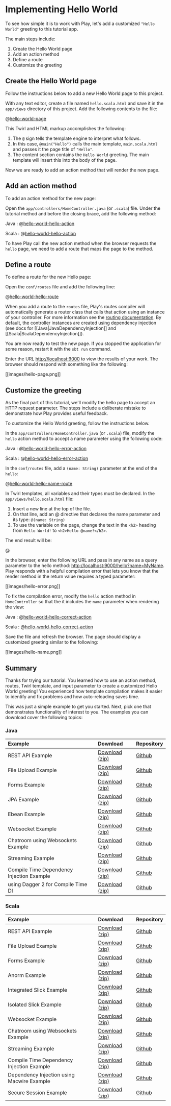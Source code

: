 <!--- Copyright (C) 2009-2018 Lightbend Inc. <https://www.lightbend.com> -->

# Implementing Hello World

To see how simple it is to work with Play, let's add a customized `"Hello World"` greeting to this tutorial app.

The main steps include:

1. Create the Hello World page
1. Add an action method
1. Define a route
1. Customize the greeting

## Create the Hello World page

Follow the instructions below to add a new Hello World page to this project.

With any text editor, create a file named `hello.scala.html` and save it in the `app/views` directory of this project. Add the following contents to the file:

@[hello-world-page](code/javaguide/hello/hello.scala.html)

This Twirl and HTML markup accomplishes the following:

1. The `@` sign tells the template engine to interpret what follows.
1. In this case, `@main("Hello")` calls the main template, `main.scala.html` and passes it the page title of `"Hello"`.
1. The content section contains the `Hello World` greeting. The main template will insert this into the body of the page.

Now we are ready to add an action method that will render the new page.

## Add an action method

To add an action method for the new page:

Open the `app/controllers/HomeController.java` (or `.scala`) file. Under the tutorial method and before the closing brace, add the following method:

Java
: 
@[hello-world-hello-action](code/javaguide/hello/HelloController.java)

Scala
: 
@[hello-world-hello-action](code/scalaguide/hello/HelloController.scala)

To have Play call the new action method when the browser requests the `hello` page, we need to add a route that maps the page to the method.

## Define a route

To define a route for the new Hello page:

Open the `conf/routes` file and add the following line:

@[hello-world-hello-route](code/routes)

When you add a route to the `routes` file, Play's routes compiler will automatically generate a router class that calls that action using an instance of your controller. For more information see the [routing documentation](https://www.playframework.com/documentation/2.6.x/ScalaRouting#HTTP-routing). By default, the controller instances are created using dependency injection (see docs for [[Java|JavaDependencyInjection]] and [[Scala|ScalaDependencyInjection]]).

You are now ready to test the new page. If you stopped the application for some reason, restart it with the `sbt run` command.

Enter the URL <a target="play-docs" href="http://localhost:9000">http://localhost:9000</a> to view the results of your work. The browser should respond with something like the following:

[[images/hello-page.png]]

## Customize the greeting

As the final part of this tutorial, we'll modify the hello page to accept an HTTP request parameter. The steps include a deliberate mistake to demonstrate how Play provides useful feedback.

To customize the Hello World greeting, follow the instructions below.

In the `app/controllers/HomeController.java` (or `.scala`) file, modify the `hello` action method to accept a name parameter using the following code:

Java
: 
@[hello-world-hello-error-action](code/javaguide/hello/HelloController.java)

Scala
: 
@[hello-world-hello-error-action](code/scalaguide/hello/HelloController.scala)

In the `conf/routes` file, add a `(name: String)` parameter at the end of the `hello`:

@[hello-world-hello-name-route](code/routes)

In Twirl templates, all variables and their types must be declared. In the `app/views/hello.scala.html` file:

1. Insert a new line at the top of the file.
1. On that line, add an @ directive that declares the name parameter and its type: `@(name: String)`
1. To use the variable on the page, change the text in the `<h2>` heading from `Hello World!` to `<h2>Hello @name!</h2>`.

The end result will be:

@[](code/javaguide/hello/helloName.scala.html)

In the browser, enter the following URL and pass in any name as a query parameter to the hello method: <a target="play-docs" href="http://localhost:9000/hello?name=MyName">http://localhost:9000/hello?name=MyName</a>. Play responds with a helpful compilation error that lets you know that the render method in the return value requires a typed parameter:

[[images/hello-error.png]]

To fix the compilation error, modify the `hello` action method in `HomeController` so that the it includes the `name` parameter when rendering the view:

Java
: 
@[hello-world-hello-correct-action](code/javaguide/hello/HelloController.java)

Scala
: 
@[hello-world-hello-correct-action](code/scalaguide/hello/HelloController.scala)

Save the file and refresh the browser. The page should display a customized greeting similar to the following:

[[images/hello-name.png]]

## Summary

Thanks for trying our tutorial. You learned how to use an action method, routes, Twirl template, and input parameter to create a customized Hello World greeting! You experienced how template compilation makes it easier to identify and fix problems and how auto-reloading saves time.

This was just a simple example to get you started. Next, pick one that demonstrates functionality of interest to you. The examples you can download cover the following topics:

### Java

| Example                                   | Download                                                                                 | Repository                                                                         |
|:------------------------------------------|:-----------------------------------------------------------------------------------------|:-----------------------------------------------------------------------------------|
| REST API Example                          | [Download (zip)](https://example.lightbend.com/v1/download/play-java-rest-api-example)   | [Github](https://github.com/playframework/play-java-rest-api-example/tree/2.6.x)   |
| File Upload Example                       | [Download (zip)](https://example.lightbend.com/v1/download/play-java-fileupload-example) | [Github](https://github.com/playframework/play-java-fileupload-example/tree/2.6.x) |
| Forms Example                             | [Download (zip)](https://example.lightbend.com/v1/download/play-java-forms-example)      | [Github](https://github.com/playframework/play-java-forms-example/tree/2.6.x)      |
| JPA Example                               | [Download (zip)](https://example.lightbend.com/v1/download/play-java-jpa-example)        | [Github](https://github.com/playframework/play-java-jpa-example/tree/2.6.x)        |
| Ebean Example                             | [Download (zip)](https://example.lightbend.com/v1/download/play-java-ebean-example)      | [Github](https://github.com/playframework/play-java-ebean-example/tree/2.6.x)      |
| Websocket Example                         | [Download (zip)](https://example.lightbend.com/v1/download/play-java-websocket-example)  | [Github](https://github.com/playframework/play-java-websocket-example/tree/2.6.x)  |
| Chatroom using Websockets Example         | [Download (zip)](https://example.lightbend.com/v1/download/play-java-chatroom-example)   | [Github](https://github.com/playframework/play-java-chatroom-example/tree/2.6.x)   |
| Streaming Example                         | [Download (zip)](https://example.lightbend.com/v1/download/play-java-streaming-example)  | [Github](https://github.com/playframework/play-java-streaming-example/tree/2.6.x)  |
| Compile Time Dependency Injection Example | [Download (zip)](https://example.lightbend.com/v1/download/play-java-compile-di-example) | [Github](https://github.com/playframework/play-java-compile-di-example/tree/2.6.x) |
| using Dagger 2 for Compile Time DI        | [Download (zip)](https://example.lightbend.com/v1/download/play-java-dagger2-example)    | [Github](https://github.com/playframework/play-java-dagger2-example/tree/2.6.x)    |

### Scala

| Example                                    | Download                                                                                  | Repository                                                                                  |
|:-------------------------------------------|:------------------------------------------------------------------------------------------|:--------------------------------------------------------------------------------------------|
| REST API Example                           | [Download (zip)](https://example.lightbend.com/v1/download/play-scala-rest-api-example)   | [Github](https://github.com/playframework/play-scala-rest-api-example/tree/2.6.x)           |
| File Upload Example                        | [Download (zip)](https://example.lightbend.com/v1/download/play-scala-fileupload-example) | [Github](https://github.com/playframework/play-scala-fileupload-example/tree/2.6.x)         |
| Forms Example                              | [Download (zip)](https://example.lightbend.com/v1/download/play-scala-forms-example)      | [Github](https://github.com/playframework/play-scala-forms-example/tree/2.6.x)              |
| Anorm Example                              | [Download (zip)](https://example.lightbend.com/v1/download/play-scala-anorm-example)      | [Github](https://github.com/playframework/play-scala-anorm-example/tree/2.6.x)              |
| Integrated Slick Example                   | [Download (zip)](https://example.lightbend.com/v1/download/play-scala-slick-example)      | [Github](https://github.com/playframework/play-scala-slick-example/tree/2.6.x)              |
| Isolated Slick Example                     | [Download (zip)](https://example.lightbend.com/v1/download/play-scala-isolated-slick-example) | [Github](https://github.com/playframework/play-scala-isolated-slick-example/tree/2.6.x) |
| Websocket Example                          | [Download (zip)](https://example.lightbend.com/v1/download/play-scala-websocket-example)  | [Github](https://github.com/playframework/play-scala-websocket-example/tree/2.6.x)          |
| Chatroom using Websockets Example          | [Download (zip)](https://example.lightbend.com/v1/download/play-scala-chatroom-example)   | [Github](https://github.com/playframework/play-scala-chatroom-example/tree/2.6.x)           |
| Streaming Example                          | [Download (zip)](https://example.lightbend.com/v1/download/play-scala-streaming-example)  | [Github](https://github.com/playframework/play-scala-streaming-example/tree/2.6.x)          |
| Compile Time Dependency Injection Example  | [Download (zip)](https://example.lightbend.com/v1/download/play-scala-compile-di-example) | [Github](https://github.com/playframework/play-scala-compile-di-example/tree/2.6.x)         |
| Dependency Injection using Macwire Example | [Download (zip)](https://example.lightbend.com/v1/download/play-scala-macwire-di-example) | [Github](https://github.com/playframework/play-scala-macwire-di-example/tree/2.6.x)         |
| Secure Session Example                     | [Download (zip)](https://example.lightbend.com/v1/download/play-scala-secure-session-example) | [Github](https://github.com/playframework/play-scala-secure-session-example/tree/2.6.x) |
